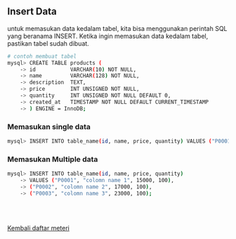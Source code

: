 ## Insert Data

untuk memasukan data kedalam tabel, kita bisa menggunakan perintah SQL yang beranama INSERT. Ketika ingin memasukan data kedalam tabel, pastikan tabel sudah dibuat.

```sh
# contoh membuat tabel
mysql> CREATE TABLE products (
    -> id           VARCHAR(10) NOT NULL,
    -> name         VARCHAR(128) NOT NULL,
    -> description  TEXT,
    -> price        INT UNSIGNED NOT NULL,
    -> quantity     INT UNSIGNED NOT NULL DEFAULT 0,
    -> created_at   TIMESTAMP NOT NULL DEFAULT CURRENT_TIMESTAMP
    -> ) ENGINE = InnoDB;
```

### Memasukan single data

```sh
mysql> INSERT INTO table_name(id, name, price, quantity) VALUES ("P0001", "colomn name", 20000, 100);
```

### Memasukan Multiple data

```sh
mysql> INSERT INTO table_name(id, name, price, quantity)
    -> VALUES ("P0001", "colomn name 1", 15000, 100),
    -> ("P0002", "colomn name 2", 17000, 100),
    -> ("P0003", "colomn name 3", 23000, 100);
```

<br><br>

[Kembali daftar meteri ](./../README.md)
